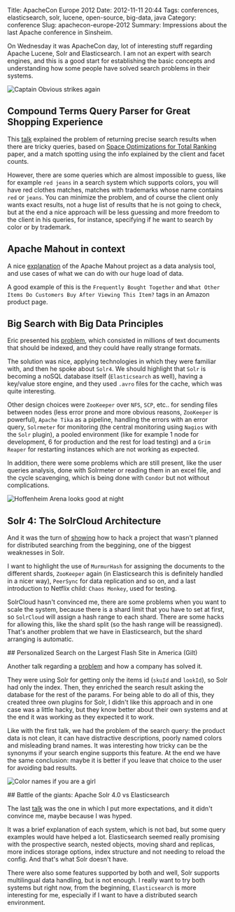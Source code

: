 Title: ApacheCon Europe 2012
Date: 2012-11-11 20:44
Tags: conferences, elasticsearch, solr, lucene, open-source, big-data, java
Category: conference
Slug: apachecon-europe-2012
Summary: Impressions about the last Apache conference in Sinsheim.

On Wednesday it was ApacheCon day, lot of interesting stuff regarding Apache Lucene, Solr and Elasticsearch. I am not an expert with search engines, and this is a good start for establishing the basic concepts and understanding how some people have solved search problems in their systems.

![Captain Obvious strikes again](https://pbs.twimg.com/media/A7Fb2aPCAAAtQy2.jpg)

## Compound Terms Query Parser for Great Shopping Experience

This [talk](http://www.apachecon.eu/schedule/presentation/18/?utm_source=twitter&utm_medium=social&utm_content=79e580ba-95ca-43cb-9739-95693cf4770e) explained the problem of returning precise search results when there are tricky queries, based on [Space Optimizations for Total Ranking](http://www.google.com/url?sa=t&rct=j&q=&esrc=s&source=web&cd=1&cad=rja&ved=0CCcQFjAA&url=http%3A%2F%2Flucene.sourceforge.net%2Fpapers%2Friao97.ps&ei=7O-fUPHRLYSh4gTA4IGQCA&usg=AFQjCNF3SmHeiPe-h1A48ztdx8Qx1R-r7w) paper, and a match spotting using the info explained by the client and facet counts.

However, there are some queries which are almost impossible to guess, like for example `red jeans` in a search system which supports colors, you will have red clothes matches, matches with trademarks whose name contains `red` or `jeans`. You can minimize the problem, and of course the client only wants exact results, not a huge list of results that he is not going to check, but at the end a nice approach will be less guessing and more freedom to the client in his queries, for instance, specifying if he want to search by color or by trademark.

## Apache Mahout in context

A nice [explanation](http://www.apachecon.eu/schedule/presentation/1/) of the Apache Mahout project as a data analysis tool, and use cases of what we can do with our huge load of data.

A good example of this is the `Frequently Bought Together` and `What Other Items Do Customers Buy After Viewing This Item?` tags in an Amazon product page.

## Big Search with Big Data Principles

Eric presented his [problem](http://www.apachecon.eu/schedule/presentation/13/), which consisted in millions of text documents that should be indexed, and they could have really strange formats.

The solution was nice, applying technologies in which they were familiar with, and then he spoke about `Solr4`. We should highlight that `Solr` is becoming a noSQL database itself (`Elasticsearch` as well), having a key/value store engine, and they used `.avro` files for the cache, which was quite interesting.

Other design choices were `ZooKeeper` over `NFS`, `SCP`, etc.. for sending files between nodes (less error prone and more obvious reasons, `ZooKeeper` is powerful), `Apache Tika` as a pipeline, handling the errors with an error query, `Solrmeter` for monitoring (the central monitoring using `Nagios` with the `Solr` plugin), a pooled environment (like for example 1 node for development, 6 for production and the rest for load testing) and a `Grim Reaper` for restarting instances which are not working as expected.

In addition, there were some problems which are still present, like the user queries analysis, done with Solrmeter or reading them in an excel file, and the cycle scavenging, which is being done with `Condor` but not without complications.</p>

![Hoffenheim Arena looks good at night](http://i.imgur.com/puR3H.jpg)

## Solr 4: The SolrCloud Architecture

And it was the turn of [showing](http://www.apachecon.eu/schedule/presentation/23/) how to hack a project that wasn't planned for distributed searching from the beggining, one of the biggest weaknesses in Solr.

I want to highlight the use of `MurmurHash` for assigning the documents to the different shards, `ZooKeeper` again (in Elasticsearch this is definitely handled in a nicer way), `PeerSync` for data replication and so on, and a last introduction to Netflix child: `Chaos Monkey`, used for testing.

SolrCloud hasn't convinced me, there are some problems when you want to scale the system, because there is a shard limit that you have to set at first, so `SolrCloud` will assign a hash range to each shard. There are some hacks for allowing this, like the shard split (so the hash range will be reassigned). That's another problem that we have in Elasticsearch, but the shard arranging is automatic.

## Personalized Search on the Largest Flash Site in America (Gilt)

Another talk regarding a [problem](http://www.apachecon.eu/schedule/presentation/21/) and how a company has solved it.

They were using Solr for getting only the items id (`skuId` and `lookId`), so Solr had only the index. Then, they enriched the search result asking the database for the rest of the params. For being able to do all of this, they created three own plugins for Solr, I didn't like this approach and in one case was a little hacky, but they know better about their own systems and at the end it was working as they expected it to work.

Like with the first talk, we had the problem of the search query: the product data is not clean, it can have distractive descriptions, poorly named colors and misleading brand names. It was interesting how tricky can be the synonyms if your search engine supports this feature. At the end we have the same conclusion: maybe it is better if you leave that choice to the user for avoiding bad results.

![Color names if you are a girl](https://pbs.twimg.com/media/A7G74L7CUAU6XLo.jpg)

## Battle of the giants: Apache Solr 4.0 vs Elasticsearch

The last [talk](http://www.apachecon.eu/schedule/presentation/24/) was the one in which I put more expectations, and it didn't convince me, maybe because I was hyped.

It was a brief explanation of each system, which is not bad, but some query examples would have helped a lot. Elasticsearch seemed really promising with the prospective search, nested objects, moving shard and replicas, more indices storage options, index structure and not needing to reload the config. And that's what Solr doesn't have.

There were also some features supported by both and well, Solr supports multilingual data handling, but is not enough. I really want to try both systems but right now, from the beginning, `Elasticsearch` is more interesting for me, especially if I want to have a distributed search environment.
